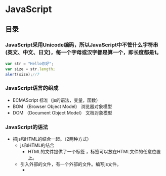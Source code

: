 # JavaScript
## 目录
### JavaScript采用Unicode编码，所以JavaScript中不管什么字符串(英文、中文、日文)，每一个字母或汉字都是算一个，即长度都是1。
```JavaScript
var str = "Hello你好";
var size = str.length;
alert(size);//7
```
### JavaScript语言的组成
- ECMAScript	标准（js的语法，变量，函数）
- BOM			（Browser Object Model）	浏览器对象模型
- DOM			（Document Object Model）	文档对象模型
### JavaScript的语法
- 把js和HTML的结合一起。（2两种方式）
    - js和HTML的结合
         - HTML的文件提供了一个标签	<script type="text/javascript">js的代码</script>，标签可以放在HTML文件的任意位置上。
    - 引入外部的文件，有一个外部的文件。编写js文件。
        - <script src="引入js文件（相对路径）" >
        - 如果script通过src的属性引入了外部的文件，里面的js代码就不会执行了。
- 关键字
    - var	声明变量
- 标识符
    - 和Java一样
- 注释
    - 和Java一样
- 变量
    - 声明变量，只使用一个关键字	var num = 12;  var str = "abc";
- 5种基本数据类型
    - String     字符串类型
        - js中双引号和单引号都代表的是字符串
    - Number
        - 不区分整数和小数
    - Boolean     布尔类型
    - Null      空，给引用赋值的
    - Undefined    未定义(声明变量，没有赋值)
- js的运算符
    - 算数运算符
        - 0或者null是false，非0或者非null是true
    - 赋值运算符
        - 和Java一样
    - 比较运算符
        - ==	比较值是否相同
        - ===	比较值和类型是否相同
    - 逻辑运算符
        - 和Java一样
    - 三元运算符
        - 条件?值1:值2
- js的数组
    - Java中`String [] str = {};`
    - js中声明数组
        - var arr = [12,34,55];
        - var arr = new Array(5);		声明数组，长度是5
        - var arr = new Array(2,3,4);	声明数组，元素是2 3 4
    - 数组的属性
        - 长度：length
        - 数组的长度是可变的。
### js的方法
- Java中
```java
public String 方法名称(参数列表(int num,String str)){
			方法体;
			return null;
}
```
- js中，通过关键字function声明方法
```JavaScript 
function 方法名称(参数列表 (num,str)){
			方法体;
     		return;
}
```
- 参数列表：不能使用var关键字
- 返回值：可写可不写的，如果有写返回值，如果没有，返回值可以省略不写。
- 调用函数
```JavaScript
function 函数名称(参数列表不能使用var关键字){
		函数体;
		return;	返回值没有可以不写
}
					
function getSum(){
		return 100;
}
					
var sum = getSum;    //将getSum的引用给了sum，此时也可用sum来调用函数
		sum();
```
### js的动态函数和匿名函数
- 动态函数，js提供了内置对象Function
```JavaScript
var param1 = "x,y";
var param2 = "var sum;sum=x+y;return sum;";
var param3 = "var sum;sum=x*y;return sum;";
		
var add = new Function(param1,param3);
var sum = add(4,5);     //传入参数4,5   x=4，y=5
alert(sum);     //输出20
```
- 匿名函数，没有名称的函数
```JavaScript
var getSum = function (){
	 	return 100;
};
alert(getSum());
```
### js的全局变量和局部变量
- 全局变量：在<script>标签内部定义的变量，全局变量。
- 局部变量：在函数的内部定义的变量，局部变量。
```JavaScript
<script type="text/javascript">
		var j = 5;	// 全局变量
		
		for(var i=0;i<3;i++){
			document.write(i+"<br />");
		}
		
		document.write("i == "+ i+"<br/>");
		
		function add(y){
			y = 5; // 局部变量
		}
		// document.write(y);
		
		
		var x = 4;	// 全局变量
		function show(x){ //这个x是局部变量，传入4
			x = 8;       //使用的是局部变量的x，全局变量的值没有变
		}
		show(x);
		alert("x = "+x);		// 输出x=4
</script>
```
### JavaScript的对象和API
#### String对象
- 声明
    - var str = "abc";
    - var str = new String("abc");
        - 属性：length：字符串的长度	
        - 方法：
        - 和HTML相关的方法（书写没有提示的）
        - bold()			使用粗体显示显示字符串
        - fontcolor(color)		参数是必须的，设置字体的颜色
        - fontsize(size)		设置字体的大小（1-7）
        - italics()				斜体
        - link(url)				设置链接
        - sub()					下标
        - sup()					上标
    - 和java中String对象类似的
        - charAt(index)				返回指定位置的字符
        - indexOf(str,fromIndex)	检索字符串，没有返回-1
        - lastIndexOf(str,fromIndex)	从后向前检索字符串
        - replace(要替换的字符串,替换成啥)		
        - substring(start,stop)				截取字符串
        - substr(start,length)				截取字符串，从哪开始，截取多长
			
    - 定义一个方法：可以去掉字符串两边的空格。[代码](https://github.com/wangwren/javascript/blob/master/js%E5%AD%97%E7%AC%A6%E4%B8%B2%E5%AF%B9%E8%B1%A1.html)	
- String 对象
    - 声明
        - var str = "abc";
        - var str = new String("abc");
    - 属性：length：字符串的长度	
    - 方法：
        - 和HTML相关的方法（书写没有提示的）
        - bold()			使用粗体显示显示字符串
        - fontcolor(color)		参数是必须的，设置字体的颜色
        - fontsize(size)		设置字体的大小（1-7）
        - italics()				斜体
        - link(url)				设置链接
        - sub()					下标
        - sup()					上标
    - 和java中String对象类似的
        - charAt(index)				返回指定位置的字符
        - indexOf(str,fromIndex)	检索字符串，没有返回-1
        - lastIndexOf(str,fromIndex)	从后向前检索字符串
        - replace(要替换的字符串,替换成啥)		
        - substring(start,stop)				截取字符串
        - substr(start,length)				截取字符串，从哪开始，截取多长
- Array对象
    - 声明数组
        - var arr = [12,33]
        - var arr = new Array(4,4);
    - 属性:length:长度
    - 方法:
        - concat(元素或数组)，拼接数组，返回新的数组
        - join(s)  通过s标识，相当java中的split，用指定符号分隔。返回字符串
        - pop()    删除末尾的元素，返回最后一个元素
        - push()   向末尾添加元素，返回新数组的长度
        - sort()     排序的方法
- Date日期对象
    - var date = new Date();    当前的日期
    - toLocaleString()     转换本地的日期格式
    - toLocalDateString()    只包含日期
    - toLocalTimeString()    只包含时间
    - getDate()    返回一个月中的某一天(1-31)
    - getDay()     返回一周中的某一天(0-6)   0代表礼拜天
    - getMonth()   返回月份(0-11)  0代表一月
    - getFullYear()     返回年份
    - getTime()     返回毫秒数
    - setTime()     通过毫秒数获取日期
    - parse(str)    解析字符串，返回毫秒数
        - Date.parse(str);
        - str: 2014-11-14  解析不了
            - 11/14/2014可以解析
            - 2014,11,14  可以解析
- Math和数字相关的对象
    - Math对象的静态方法
    - ceil(x)   上舍入，返回比x大的最小整数
    - floor(x)   下舍入，返回比x小的最大整数
    - round(x)   四舍五入
    - random()   0-1的随机数，带有小数，如果想取整，可以使用floor(Math.random()),向下取整来实现
- RegExp对象
    - 正则表达式对象
    - 应用:编写注册的表单，对表单输入的内容进行校验
        - var reg = new RegExp("表达式");   开发中不经常使用
        - var reg = /表达式/   开发中经常使用
        - var reg = /^表达式$/   开发中经常使用
            - reg.exec(string)   不经常使用，如果匹配，返回匹配结果
            - reg.test(string)   经常使用，如果匹配，返回是true，如果不匹配，返回是false
- 全局函数
    - 使用全局函数，不需要任何的对象。
    - 全局函数可以直接拿过来使用。
    - global帮着管理全局函数。
    - eval()		可以解析字符串，执行字符串中间的js代码
    - isNaN()		判断是否是非数字值
    - parseInt()	解析字符串，返回整数
    - encodeURI()	进行编码
    - decodeURI()	解析解码
### BOM浏览器对象模型
- (Brower Object Model)
- Window  窗口对象
    - alert()		弹出提示框
    - confirm("参数")		询问框
        - 提供俩按钮，确定和取消
        - 如果点击是确定，返回true，如果点击取消，返回false
    - moveBy()			移动浏览器
    - setInterval("函数",毫秒值)		定时相关的
        - 每隔毫秒值执行一次函数
        - 返回唯一的id值
    - setTimeout("函数",毫秒值)
        - 到了毫秒值后执行一次函数
        - 返回唯一的id值
    - 清除定时
        - clearInterval(id的值)
        - clearTimeout()
    - close()	关闭浏览器的窗口
    - open("url","name","窗口特征")	打开浏览器窗口
    - 属性
        - opener 返回对创建此窗口的窗口的引用。
        - win  open()	弹出baidu的窗口
            - 在baidu窗口中  baidu.opener	得到了win的引用。
- Navigator   和浏览器版本相关的对象
    - userAgent    获取浏览器的相关的信息
    - window.navigator.userAgent    window可以省略不写
- Screen    和屏幕相关的对象
- History    和浏览器历史相关
    - back()   返回上一个页面
    - forward()   去下一个页面
    - go()
        - 传参数，go(1)  等于forward；go(-1)  等于back();
        - go(0) 表示刷新
- Location   和浏览器地址相关的对象
    - href  获取和设置浏览器的路径
- 事件
    - onclick  点击事件
- Document   文档对象
    - document.getElementById("nameId");
### DOM文档对象模型
- Document Object Model
- 文档:标记型文档(HTML/XML)
- 对象:封装属性和行为(方法)
- 模型:共性特征的体现
- DOM解析HTML
    - 通过DOM的方法，把HTML全部（元素（标签）、文本、属性）都封装成了对象。
    - DOM想要操作标记型文档先解析。（解析器）
    - DOM解析HTML（浏览器就可以解析HTML）
- DOM的三个级别：
    1. 将HTML文档封装成对象。
    2. 在1的基础上添加新的功能，例如:对于事件和CSS样式的支持。
    3. 支持xml1.0的一些新特性。
- DHTML不是一种编程语言。
    - html		：封装数据。	<span>展示给用户的数据</span>
    - css		：设置样式（显示效果
    - dom		：操作HTML（解析HTML）
    - js		：提供逻辑（判断语句，循环语句）
- Document：代表整个文档。
    - getElementById("id的值");			通过元素的id的属性获取元素（标签）对象。
    - getElementsByName("name属性值");		通过名称获取元素对象的集合（返回数组）
    - getElementsByTagName("标签名称");	通过标签名称获取元素对象的集合（返回数组）
    - write("文本的内容（html的标签）")		把文本内容写到浏览器上。
    - createElement("元素名称");		创建元素对象
    - createTextNode("文本内容")		创建文本对象
    - appendChild("子节点")				添加子节点
![](./_image/2018-03-13-20-26-26.png)  
**按照上面的写，没括号就是没括号**    
- Element对象
    - 获取元素对象
        - getAttribute("属性名称");	      获取属性的值
        - setAttribute("属性名称","属性的值");	设置或者修改属性的值
        - removeAttribute("属性名称");		删除属性
    - 获取元素下的所有子节点
        - ul.getElementsByTagName();   需要先获取到子节点的父节点
- Node节点对象
    - nodeName		：节点名称
    - nodeType		：节点类型
    - nodeValue		：节点的值
    - parentNode	获取父节点（返回永远是一个元素节点）


|IE6-8|IE9-11  Chrome  FireFox|
|--------------|--------------|
|firstChild 获取第一个节点|firstElementChild获取第一个节点|
|lastChild最后一个节点|lastElementChild 最后一个节点|
|nextSibling 下一同级节点|nextElementSibling下一同级节点|
|previousSibling 上一同级节点|previousElementSibling?上一同级节点|

```html
<ul>
				<li>北京</li>
			</ul>	
			
			* 如果通过ul获取北京的子节点，使用是	ul.firstElementChild;	获取北京的子节点（IE9-11 Chrome FireFox）
				* 但是如果IE6-8，需要使用firstChild;	
				
			<span id="spanId">
				文本内容
			</span>	
			
			* 使用span的标签获取span中间的文本内容（也是对象）,需要使用firstChild;（不管是什么浏览器）
```
- 方法
    - hasChildNodes()		检查是否包含子节点
     - hasAttributes()		检查是否包含属性
    - appendChild(node)			父节点调用，在末尾添加子节点
    - insertBefore(new,old)		父节点调用，在指定节点之前添加子节点
    - replaceChild(new,old)		父节点调用，替换节点
    - removeChild(node)			父节点调用,删除节点
    - cloneNode(boolean)		不是父节点调用,复制节点
            - boolean：如果是true，复制子节点。如果是false，不复制子节点，默认是false。
- innerHTML	：获取和设置文本内容。
    - innerHTML属性：
        - 获取文本内容:`uname.innerHTML`
        - 设置文本内容:`uname.innerHTML=""`
        - 参见案例:[innerHTML对象](https://github.com/wangwren/javascript/blob/master/innerHTML.html)
- 事件
    - 鼠标移动的事件
        - onmousemove
        - onmouseout
        - onmouseover
    - 鼠标点击事件
        - onclick			单击
        - ondblclick		双击
    - 加载和卸载
        - onload		加载
        - onunload		卸载
    - 获取焦点和失去焦点
        - onfocus		获取焦点
        - onblur		失去焦点
    - 键盘
        - onkeyup		按下抬起时触发
    - 改变事件
        - onchange
    - 控制表单的提交
        - onsubmit   需要把onsubmit作用在表单上`<form onsubmit="">`
        - 值的写法:  `onsubmit="return run()"`
        - run()必须有返回值，必须返回true或false。返回false表单不能提交，如果没有返回值，默认是表单提交。
        - run()中写表单的校验。
        - 可以通过js提交表单。
```JavaScript
// 通过id获取form
		// var form = document.getElementById("formId");
		// 通过form的name的属性获取表单
		var form = document.form1;
		//var name = document.form1.username.value;
		//alert(name);
		
		// 设置提交的路径
		form.action = "success.html";
		form.method = "get";
		// 提交表单
		form.submit();
```
### AJAX
- AJAX【Asynchronous异步的JS和XML】
- 什么是AJAX
    - 客户端（特指PC浏览器）与服务器，可以在**不必刷新整个浏览器**的情况下，与服务器进行异步通讯的技术。即，AJAX是一个**局部刷新**的**异步**通讯技术。
    - AJAX不是全新的语言，是2005年Google公司推出的一种全新**编程模式**，不是新的编程语言。
- XMLHttpRequest(非IE浏览器)和ActiveXObject(IE浏览器)
    - 无需第三方jar包，现代中高版本浏览器中内置了这个异步通讯对象，只需通过JavaScript就可以创建。
    - 所有浏览器中都内置了异步对象，在默认情况下，该异步对象并没有创建出来。
```JavaScript
function createAJAX(){
	var ajax = null;
	try{
	   //IE5-11
		ajax = new ActiveXObject("microsoft.xmlhttp");
	}catch(e1){
    	//非IE
		ajax = new XMLHttpRequest();
	}
	return ajax;
}
```
- AJAX工作原理

![](./_image/02_AJAX工作原理.JPG)
- AJAX中的五种状态码

![](./_image/10_AJAX中的5种状态码.JPG)

- 开发步骤
    1. 创建AJAX异步对象，例如：createAJAX()
    2. 准备发送异步请求，例如：ajax.open(method,url)
    3. 如果是POST请求的话，一定要设置AJAX请求头，例如：ajax.setRequestHeader("content-type", "application/x-www-form-urlencoded");如果是GET请求的话，无需设置AJAX请求头。
    4. 真正发送请求体中的数据到服务器，例如：ajax.send(content)。如果是get请求，即传null；如果是post请求就传参数。
    5. AJAX不断的监听服务端响应的状态变化，例如：ajax.onreadystatechange，后面写一个无名处理函数。
    6. 在无名处理函数中，获取AJAX的数据后，按照DOM规则，用JS语言来操作Web页面。
- 应用
    - [无需刷新整个WEB页面显示服务器响应的当前时间](https://github.com/wangwren/javascript/blob/master/js-day01/WebRoot/ajaxTime.jsp)
    - [POST方式验证用户名是否存在](https://github.com/wangwren/javascript/blob/master/js-day01/WebRoot/register.jsp)
    - [基于XML的异步获取城市级联](https://github.com/wangwren/javascript/blob/master/js-day01/WebRoot/provinceCity.jsp)
- AJAX中的属性事件方法

![](./_image/11_复习ajax的事件_方法_属性.JPG)



	
	
	
	
	
	




